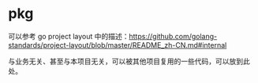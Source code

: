 # pkg

可以参考 go project layout 中的描述：https://github.com/golang-standards/project-layout/blob/master/README_zh-CN.md#internal

与业务无关、甚至与本项目无关，可以被其他项目复用的一些代码，可以放到此处。
